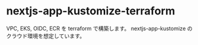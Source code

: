 # nextjs-app-kustomize-terraform
VPC, EKS, OIDC, ECR を terraform で構築します。
nextjs-app-kustomize のクラウド環境を想定しています。
